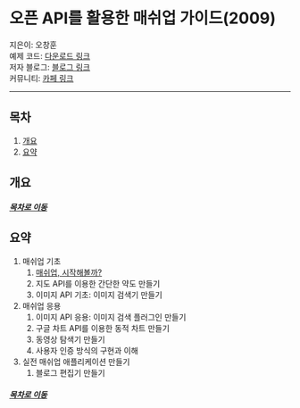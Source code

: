 오픈 API를 활용한 매쉬업 가이드(2009)
=====
지은이: 오창훈  
예제 코드: [다운로드 링크](http://acornpub.co.kr/book/mashup)  
저자 블로그: [블로그 링크](https://lovedev.tistory.com/)  
커뮤니티:  [카페 링크](https://cafe.naver.com/mashupapps)
- - -
## 목차
1. [개요](#개요)
2. [요약](#요약)

## 개요


##### [목차로 이동](#목차)

## 요약
1. 매쉬업 기초
	1. [매쉬업, 시작해볼까?](ch_1.md)
	2. 지도 API를 이용한 간단한 약도 만들기
	3. 이미지 API 기초: 이미지 검색기 만들기
2. 매쉬업 응용
	1. 이미지 API 응용: 이미지 검색 플러그인 만들기
	2. 구글 차트 API를 이용한 동적 차트 만들기
	3. 동영상 탐색기 만들기
	4. 사용자 인증 방식의 구현과 이해
3. 실전 매쉬업 애플리케이션 만들기
	1. 블로그 편집기 만들기

##### [목차로 이동](#목차)
